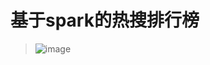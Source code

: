# 基于spark的热搜排行榜
>
> 
> ![image](https://github.com/ashinnotfound/fuck-cloud-computing/assets/109566763/35a93687-fee1-4beb-8e26-13219659fa4a)
